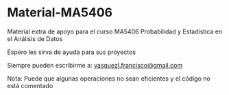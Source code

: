 # Material-MA5406
Material extra de apoyo para el curso MA5406 Probabilidad y Estadística en el Análisis de Datos

Espero les sirva de ayuda para sus proyectos

Siempre pueden escribirme a: vasquezl.francisco@gmail.com

Nota: Puede que algunas operaciones no sean eficientes y el código no está comentado
